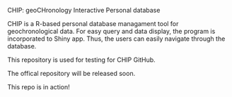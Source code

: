 CHIP: geoCHronology Interactive Personal database 

CHIP is a R-based personal database managament tool for geochronological data. For easy query and data display, the program is incorporated to Shiny app. Thus, the users can easily navigate through the database.

This repository is used for testing for CHIP GitHub.

The offical repository will be released soon.

This repo is in action!
